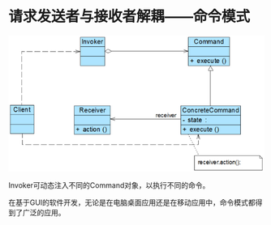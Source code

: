 # 请求发送者与接收者解耦——命令模式

![1575896489240](assets/1575896489240.png)



Invoker可动态注入不同的Command对象，以执行不同的命令。



在基于GUI的软件开发，无论是在电脑桌面应用还是在移动应用中，命令模式都得到了广泛的应用。





